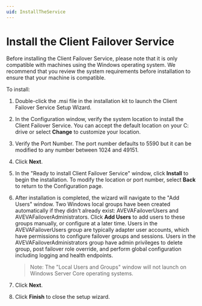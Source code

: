 ```yaml
---
uid: InstallTheService
---
```


# Install the Client Failover Service

Before installing the Client Failover Service, please note that it is only compatible with machines using the Windows operating system. We recommend that you review the system requirements before installation to ensure that your machine is compatible.

To install:

1. Double-click the .msi file in the installation kit to launch the Client Failover Service Setup Wizard. 

2. In the Configuration window, verify the system location to install the Client Failover Service. You can accept the default location on your C: drive or select **Change** to customize your location. 
 
3. Verify the Port Number. The port number defaults to 5590 but it can be modified to any number between 1024 and 49151.

4. Click **Next**. 

5. In the "Ready to install Client Failover Service" window, click **Install** to begin the installation. To modify the location or port number, select **Back** to return to the Configuration page. 

6. After installation is completed, the wizard will navigate to the "Add Users" window. Two Windows local groups have been created automatically if they didn't already exist: AVEVAFailoverUsers and AVEVAFailoverAdministrators. Click **Add Users** to add users to these groups manually, or configure at a later time. Users in the AVEVAFailoverUsers group are typically adapter user accounts, which have permissions to configure failover groups and sessions. Users in the AVEVAFailoverAdministrators group have admin privileges to delete group, post failover role override, and perform global configuration including logging and health endpoints.
   >Note: The "Local Users and Groups" window will not launch on Windows Server Core operating systems.

7. Click **Next**.

9. Click **Finish** to close the setup wizard.
